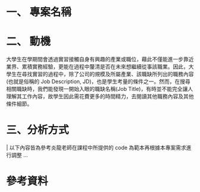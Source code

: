 # 一、 專案名稱

# 二、 動機

大學生在學期間會透過實習接觸自身有興趣的產業或職位，藉此不僅能進一步靠近業界、累積實務經驗，更能在過程中釐清是否在未來想繼續從事該職業。因此，大學生在尋找實習的過程中，除了公司的規模及所屬產業、該職缺所列出的職務內容 (也就是俗稱的 Job Description, JD)，也是學生考量的條件之一。然而，在搜尋相關職缺時，我們能發現一開始入眼的職缺名稱(Job Title)，有時並不能完全讓人理解其工作內容，故學生因此需花費更多的時間精力，去閱讀其他職務內容及其他條件細節。

# 三、分析方式

| 以下內容皆為參考炎龍老師在課程中所提供的 code 為範本再根據本專案需求進行調整
...



# 參考資料

